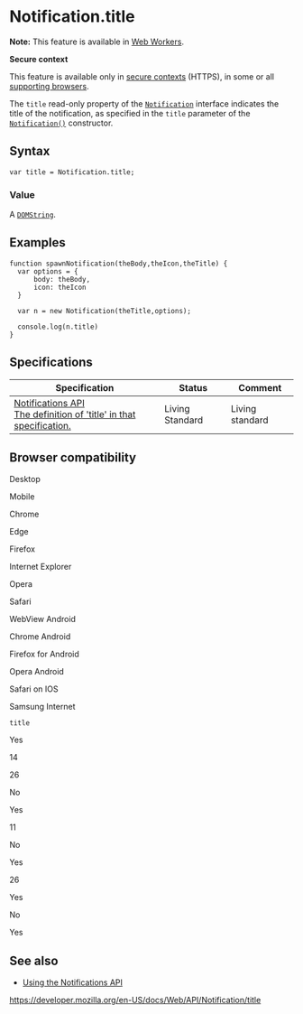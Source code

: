Notification.title
==================

**Note:** This feature is available in [Web Workers](../web_workers_api).

**Secure context**

This feature is available only in [secure contexts](https://developer.mozilla.org/en-US/docs/Web/Security/Secure_Contexts) (HTTPS), in some or all [supporting browsers](#browser_compatibility).

The `title` read-only property of the [`Notification`](../notification) interface indicates the title of the notification, as specified in the `title` parameter of the [`Notification()`](notification) constructor.

Syntax
------

    var title = Notification.title;

### Value

A [`DOMString`](../domstring).

Examples
--------

    function spawnNotification(theBody,theIcon,theTitle) {
      var options = {
          body: theBody,
          icon: theIcon
      }

      var n = new Notification(theTitle,options);

      console.log(n.title)
    }

Specifications
--------------

<table><thead><tr class="header"><th>Specification</th><th>Status</th><th>Comment</th></tr></thead><tbody><tr class="odd"><td><a href="https://notifications.spec.whatwg.org/#dom-notification-title">Notifications API<br />
<span class="small">The definition of 'title' in that specification.</span></a></td><td><span class="spec-living">Living Standard</span></td><td>Living standard</td></tr></tbody></table>

Browser compatibility
---------------------

Desktop

Mobile

Chrome

Edge

Firefox

Internet Explorer

Opera

Safari

WebView Android

Chrome Android

Firefox for Android

Opera Android

Safari on IOS

Samsung Internet

`title`

Yes

14

26

No

Yes

11

No

Yes

26

Yes

No

Yes

See also
--------

-   [Using the Notifications API](../notifications_api/using_the_notifications_api)

<a href="https://developer.mozilla.org/en-US/docs/Web/API/Notification/title" class="_attribution-link">https://developer.mozilla.org/en-US/docs/Web/API/Notification/title</a>
